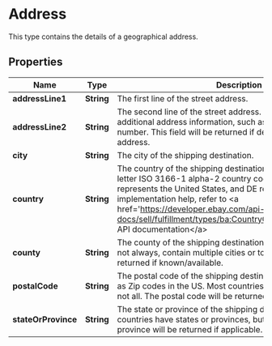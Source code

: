 

# Address

This type contains the details of a geographical address.

## Properties

Name | Type | Description | Notes
------------ | ------------- | ------------- | -------------
**addressLine1** | **String** | The first line of the street address. |  [optional]
**addressLine2** | **String** | The second line of the street address. This field can be used for additional address information, such as a suite or apartment number. This field will be returned if defined for the shipping address. |  [optional]
**city** | **String** | The city of the shipping destination. |  [optional]
**country** | **String** | The country of the shipping destination, represented as a two-letter ISO 3166-1 alpha-2 country code. For example, US represents the United States, and DE represents Germany. For implementation help, refer to &lt;a href&#x3D;&#39;https://developer.ebay.com/api-docs/sell/fulfillment/types/ba:CountryCodeEnum&#39;&gt;eBay API documentation&lt;/a&gt; |  [optional]
**county** | **String** | The county of the shipping destination. Counties typically, but not always, contain multiple cities or towns. This field is returned if known/available. |  [optional]
**postalCode** | **String** | The postal code of the shipping destination. Usually referred to as Zip codes in the US. Most countries have postal codes, but not all. The postal code will be returned if applicable. |  [optional]
**stateOrProvince** | **String** | The state or province of the shipping destination. Most countries have states or provinces, but not all. The state or province will be returned if applicable. |  [optional]



